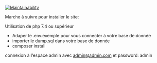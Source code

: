[![Maintainability](https://api.codeclimate.com/v1/badges/b1de6421d99a71a03388/maintainability)](https://codeclimate.com/github/plguimond/fromtheotherside/maintainability)

Marche à suivre pour installer le site:

Utilisation de php 7.4 ou supérieur

- Adaper le .env.exemple pour vous connecter à votre base de donnée
- importer le dump.sql dans votre base de donnée
- composer install

connexion à l'espace admin avec admin@admin.com et password: admin

